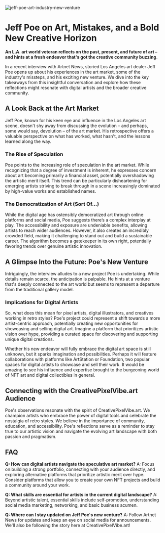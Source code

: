 ![jeff-poe-art-industry-new-venture](https://images.pexels.com/photos/7859328/pexels-photo-7859328.jpeg?auto=compress&cs=tinysrgb&fit=crop&h=627&w=1200)

# Jeff Poe on Art, Mistakes, and a Bold New Creative Horizon

**An L.A. art world veteran reflects on the past, present, and future of art – and hints at a fresh endeavor that's got the creative community buzzing.**

In a recent interview with Artnet News, storied Los Angeles art dealer Jeff Poe opens up about his experiences in the art market, some of the industry's missteps, and his exciting new venture. We dive into the key takeaways from this insightful conversation and explore how these reflections might resonate with digital artists and the broader creative community.

## A Look Back at the Art Market

Jeff Poe, known for his keen eye and influence in the Los Angeles art scene, doesn't shy away from discussing the evolution – and perhaps, some would say, devolution – of the art market. His retrospective offers a valuable perspective on what has worked, what hasn't, and the lessons learned along the way.

### The Rise of Speculation

Poe points to the increasing role of speculation in the art market. While recognizing that a degree of investment is inherent, he expresses concern about art becoming primarily a financial asset, potentially overshadowing the artistic merit itself. This trend can be particularly disheartening for emerging artists striving to break through in a scene increasingly dominated by high-value works and established names.

### The Democratization of Art (Sort Of…)

While the digital age has ostensibly democratized art through online platforms and social media, Poe suggests there’s a complex interplay at play. The accessibility and exposure are undeniable benefits, allowing artists to reach wider audiences. However, it also creates an incredibly crowded field, making it challenging to stand out and build a sustainable career. The algorithm becomes a gatekeeper in its own right, potentially favoring trends over genuine artistic innovation.

## A Glimpse Into the Future: Poe's New Venture

Intriguingly, the interview alludes to a new project Poe is undertaking. While details remain scarce, the anticipation is palpable. He hints at a venture that's deeply connected to the art world but seems to represent a departure from the traditional gallery model. 

### Implications for Digital Artists

So, what does this mean for pixel artists, digital illustrators, and creatives working in retro styles? Poe's project could represent a shift towards a more artist-centric approach, potentially creating new opportunities for showcasing and selling digital art. Imagine a platform that prioritizes artistic vision over hype, providing a curated space for discovering and supporting unique digital creations.

Whether his new endeavor will fully embrace the digital art space is still unknown, but it sparks imagination and possibilities. Perhaps it will feature collaborations with platforms like ArtStation or Foundation, two popular spaces for digital artists to showcase and sell their work. It would be amazing to see his influence and expertise brought to the burgeoning world of NFT art and digital collectibles in general.

## Connecting with the CreativePixelVibe.art Audience

Poe's observations resonate with the spirit of CreativePixelVibe.art. We champion artists who embrace the power of digital tools and celebrate the nostalgia of retro styles. We believe in the importance of community, education, and accessibility. Poe's reflections serve as a reminder to stay true to our artistic vision and navigate the evolving art landscape with both passion and pragmatism.

## FAQ

**Q: How can digital artists navigate the speculative art market?**
A: Focus on building a strong portfolio, connecting with your audience directly, and exploring alternative platforms that prioritize artistic merit over hype. Consider platforms that allow you to create your own NFT projects and build a community around your work.

**Q: What skills are essential for artists in the current digital landscape?**
A: Beyond artistic talent, essential skills include self-promotion, understanding social media marketing, networking, and basic business acumen.

**Q: Where can I stay updated on Jeff Poe's new venture?**
A: Follow Artnet News for updates and keep an eye on social media for announcements. We'll also be following the story here at CreativePixelVibe.art!
